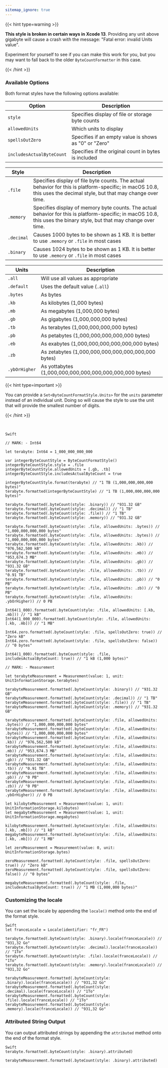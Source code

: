 ```yaml
---
sitemap_ignore: true
---
```


{{< hint type=warning >}}

**This style is broken in certain ways in Xcode 13**. Providing any unit above gigabyte will cause a crash with the message: "Fatal error: invalid Units value".

Experiment for yourself to see if you can make this work for you, but you may want to fall back to the older `ByteCountFormatter` in this case.

{{< /hint >}}

### Available Options

Both format styles have the following options available:

| Option                    | Description                                           |
| ------------------------- | ----------------------------------------------------- |
| `style`                   | Specifies display of file or storage byte counts      |
| `allowedUnits`            | Which units to display                                |
| `spellsOutZero`           | Specifies if an empty value is shows as "0" or "Zero" |
| `includesActualByteCount` | Specifies if the original count in bytes is included  |

| Style      | Description                                                                                                                                                           |
| ---------- | --------------------------------------------------------------------------------------------------------------------------------------------------------------------- |
| `.file`    | Specifies display of file byte counts. The actual behavior for this is platform-specific; in macOS 10.8, this uses the decimal style, but that may change over time.  |
| `.memory`  | Specifies display of memory byte counts. The actual behavior for this is platform-specific; in macOS 10.8, this uses the binary style, but that may change over time. |
| `.decimal` | Causes 1000 bytes to be shown as 1 KB. It is better to use `.memory` or `.file` in most cases                                                                         |
| `.binary`  | Causes 1024 bytes to be shown as 1 KB. It is better to use `.memory` or `.file` in most cases                                                                         |

| Units         | Description                                             |
| ------------- | ------------------------------------------------------- |
| `.all`        | Will use all values as appropriate                      |
| `.default`    | Uses the default value (`.all`)                         |
| `.bytes`      | As bytes                                                |
| `.kb`         | As kilobytes (1,000 bytes)                              |
| `.mb`         | As megabytes (1,000,000 bytes)                          |
| `.gb`         | As gigabytes (1,000,000,000 bytes)                      |
| `.tb`         | As terabytes (1,000,000,000,000 bytes)                  |
| `.pb`         | As petabytes (1,000,000,000,000,000 bytes)              |
| `.eb`         | As exabytes (1,000,000,000,000,000,000 bytes)           |
| `.zb`         | As zetabytes (1,000,000,000,000,000,000,000 bytes)      |
| `.ybOrHigher` | As yottabytes (1,000,000,000,000,000,000,000,000 bytes) |

{{< hint type=important >}}

You can provide a `Set<ByteCountFormatStyle.Units>` for the `units` parameter instead of an individual unit. Doing so will cause the style to use the unit that will provide the smallest number of digits.

{{< /hint >}}

<p>&nbsp;</p>

<pre class="splash"><code><span class="type token">Swift</span>

<span class="comment token">// MARK: - Int64</span>

<span class="keyword token">let</span> terabyte: <span class="type token">Int64</span> = <span class="number token">1_000_000_000_000</span>

<span class="keyword token">var</span> integerByteCountStyle = <span class="type token">ByteCountFormatStyle</span>()
integerByteCountStyle.<span class="property token">style</span> = .<span class="dotAccess token">file</span>
integerByteCountStyle.<span class="property token">allowedUnits</span> = [.<span class="dotAccess token">gb</span>, .<span class="dotAccess token">tb</span>]
integerByteCountStyle.<span class="property token">includesActualByteCount</span> = <span class="keyword token">true</span>

integerByteCountStyle.<span class="call token">format</span>(terabyte) <span class="comment token">// "1 TB (1,000,000,000,000 bytes)"</span>
terabyte.<span class="call token">formatted</span>(integerByteCountStyle) <span class="comment token">// "1 TB (1,000,000,000,000 bytes)"</span>

terabyte.<span class="call token">formatted</span>(.<span class="call token">byteCount</span>(style: .<span class="dotAccess token">binary</span>)) <span class="comment token">// "931.32 GB"</span>
terabyte.<span class="call token">formatted</span>(.<span class="call token">byteCount</span>(style: .<span class="dotAccess token">decimal</span>)) <span class="comment token">// "1 TB"</span>
terabyte.<span class="call token">formatted</span>(.<span class="call token">byteCount</span>(style: .<span class="dotAccess token">file</span>)) <span class="comment token">// "1 TB"</span>
terabyte.<span class="call token">formatted</span>(.<span class="call token">byteCount</span>(style: .<span class="dotAccess token">memory</span>)) <span class="comment token">// "931.32 GB"</span>

terabyte.<span class="call token">formatted</span>(.<span class="call token">byteCount</span>(style: .<span class="dotAccess token">file</span>, allowedUnits: .<span class="dotAccess token">bytes</span>)) <span class="comment token">// "1,000,000,000,000 bytes"</span>
terabyte.<span class="call token">formatted</span>(.<span class="call token">byteCount</span>(style: .<span class="dotAccess token">file</span>, allowedUnits: .<span class="dotAccess token">bytes</span>)) <span class="comment token">// "1,000,000,000,000 bytes"</span>
terabyte.<span class="call token">formatted</span>(.<span class="call token">byteCount</span>(style: .<span class="dotAccess token">file</span>, allowedUnits: .<span class="dotAccess token">kb</span>)) <span class="comment token">// "976,562,500 kB"</span>
terabyte.<span class="call token">formatted</span>(.<span class="call token">byteCount</span>(style: .<span class="dotAccess token">file</span>, allowedUnits: .<span class="dotAccess token">mb</span>)) <span class="comment token">// "953,674.3 MB"</span>
terabyte.<span class="call token">formatted</span>(.<span class="call token">byteCount</span>(style: .<span class="dotAccess token">file</span>, allowedUnits: .<span class="dotAccess token">gb</span>)) <span class="comment token">// "931.32 GB"</span>
terabyte.<span class="call token">formatted</span>(.<span class="call token">byteCount</span>(style: .<span class="dotAccess token">file</span>, allowedUnits: .<span class="dotAccess token">tb</span>)) <span class="comment token">// "0.91 TB"</span>
terabyte.<span class="call token">formatted</span>(.<span class="call token">byteCount</span>(style: .<span class="dotAccess token">file</span>, allowedUnits: .<span class="dotAccess token">pb</span>)) <span class="comment token">// "0 PB"</span>
terabyte.<span class="call token">formatted</span>(.<span class="call token">byteCount</span>(style: .<span class="dotAccess token">file</span>, allowedUnits: .<span class="dotAccess token">zb</span>)) <span class="comment token">// "0 PB"</span>
terabyte.<span class="call token">formatted</span>(.<span class="call token">byteCount</span>(style: .<span class="dotAccess token">file</span>, allowedUnits: .<span class="dotAccess token">ybOrHigher</span>)) <span class="comment token">// 0 PB</span>

<span class="type token">Int64</span>(<span class="number token">1_000</span>).<span class="call token">formatted</span>(.<span class="call token">byteCount</span>(style: .<span class="dotAccess token">file</span>, allowedUnits: [.<span class="dotAccess token">kb</span>, .<span class="dotAccess token">mb</span>])) <span class="comment token">// "1 kB"</span>
<span class="type token">Int64</span>(<span class="number token">1_000_000</span>).<span class="call token">formatted</span>(.<span class="call token">byteCount</span>(style: .<span class="dotAccess token">file</span>, allowedUnits: [.<span class="dotAccess token">kb</span>, .<span class="dotAccess token">mb</span>])) <span class="comment token">// "1 MB"</span>

<span class="type token">Int64</span>.<span class="property token">zero</span>.<span class="call token">formatted</span>(.<span class="call token">byteCount</span>(style: .<span class="dotAccess token">file</span>, spellsOutZero: <span class="keyword token">true</span>)) <span class="comment token">// "Zero kB"</span>
<span class="type token">Int64</span>.<span class="property token">zero</span>.<span class="call token">formatted</span>(.<span class="call token">byteCount</span>(style: .<span class="dotAccess token">file</span>, spellsOutZero: <span class="keyword token">false</span>)) <span class="comment token">// "0 bytes"</span>

<span class="type token">Int64</span>(<span class="number token">1_000</span>).<span class="call token">formatted</span>(.<span class="call token">byteCount</span>(style: .<span class="dotAccess token">file</span>, includesActualByteCount: <span class="keyword token">true</span>)) <span class="comment token">// "1 kB (1,000 bytes)"

// MARK: - Measurement</span>

<span class="keyword token">let</span> terabyteMeasurement = <span class="type token">Measurement</span>(value: <span class="number token">1</span>, unit: <span class="type token">UnitInformationStorage</span>.<span class="property token">terabytes</span>)

terabyteMeasurement.<span class="call token">formatted</span>(.<span class="call token">byteCount</span>(style: .<span class="dotAccess token">binary</span>)) <span class="comment token">// "931.32 GB"</span>
terabyteMeasurement.<span class="call token">formatted</span>(.<span class="call token">byteCount</span>(style: .<span class="dotAccess token">decimal</span>)) <span class="comment token">// "1 TB"</span>
terabyteMeasurement.<span class="call token">formatted</span>(.<span class="call token">byteCount</span>(style: .<span class="dotAccess token">file</span>)) <span class="comment token">// "1 TB"</span>
terabyteMeasurement.<span class="call token">formatted</span>(.<span class="call token">byteCount</span>(style: .<span class="dotAccess token">memory</span>)) <span class="comment token">// "931.32 GB"</span>

terabyteMeasurement.<span class="call token">formatted</span>(.<span class="call token">byteCount</span>(style: .<span class="dotAccess token">file</span>, allowedUnits: .<span class="dotAccess token">bytes</span>)) <span class="comment token">// "1,000,000,000,000 bytes"</span>
terabyteMeasurement.<span class="call token">formatted</span>(.<span class="call token">byteCount</span>(style: .<span class="dotAccess token">file</span>, allowedUnits: .<span class="dotAccess token">bytes</span>)) <span class="comment token">// "1,000,000,000,000 bytes"</span>
terabyteMeasurement.<span class="call token">formatted</span>(.<span class="call token">byteCount</span>(style: .<span class="dotAccess token">file</span>, allowedUnits: .<span class="dotAccess token">kb</span>)) <span class="comment token">// "976,562,500 kB"</span>
terabyteMeasurement.<span class="call token">formatted</span>(.<span class="call token">byteCount</span>(style: .<span class="dotAccess token">file</span>, allowedUnits: .<span class="dotAccess token">mb</span>)) <span class="comment token">// "953,674.3 MB"</span>
terabyteMeasurement.<span class="call token">formatted</span>(.<span class="call token">byteCount</span>(style: .<span class="dotAccess token">file</span>, allowedUnits: .<span class="dotAccess token">gb</span>)) <span class="comment token">// "931.32 GB"</span>
terabyteMeasurement.<span class="call token">formatted</span>(.<span class="call token">byteCount</span>(style: .<span class="dotAccess token">file</span>, allowedUnits: .<span class="dotAccess token">tb</span>)) <span class="comment token">// "0.91 TB"</span>
terabyteMeasurement.<span class="call token">formatted</span>(.<span class="call token">byteCount</span>(style: .<span class="dotAccess token">file</span>, allowedUnits: .<span class="dotAccess token">pb</span>)) <span class="comment token">// "0 PB"</span>
terabyteMeasurement.<span class="call token">formatted</span>(.<span class="call token">byteCount</span>(style: .<span class="dotAccess token">file</span>, allowedUnits: .<span class="dotAccess token">zb</span>)) <span class="comment token">// "0 PB"</span>
terabyteMeasurement.<span class="call token">formatted</span>(.<span class="call token">byteCount</span>(style: .<span class="dotAccess token">file</span>, allowedUnits: .<span class="dotAccess token">ybOrHigher</span>)) <span class="comment token">// 0 PB</span>

<span class="keyword token">let</span> kilobyteMeasurement = <span class="type token">Measurement</span>(value: <span class="number token">1</span>, unit: <span class="type token">UnitInformationStorage</span>.<span class="property token">kilobytes</span>)
<span class="keyword token">let</span> megabyteMeasurement = <span class="type token">Measurement</span>(value: <span class="number token">1</span>, unit: <span class="type token">UnitInformationStorage</span>.<span class="property token">megabytes</span>)

kilobyteMeasurement.<span class="call token">formatted</span>(.<span class="call token">byteCount</span>(style: .<span class="dotAccess token">file</span>, allowedUnits: [.<span class="dotAccess token">kb</span>, .<span class="dotAccess token">mb</span>])) <span class="comment token">// "1 kB"</span>
megabyteMeasurement.<span class="call token">formatted</span>(.<span class="call token">byteCount</span>(style: .<span class="dotAccess token">file</span>, allowedUnits: [.<span class="dotAccess token">kb</span>, .<span class="dotAccess token">mb</span>])) <span class="comment token">// "1 MB"</span>

<span class="keyword token">let</span> zeroMeasurement = <span class="type token">Measurement</span>(value: <span class="number token">0</span>, unit: <span class="type token">UnitInformationStorage</span>.<span class="property token">bytes</span>)

zeroMeasurement.<span class="call token">formatted</span>(.<span class="call token">byteCount</span>(style: .<span class="dotAccess token">file</span>, spellsOutZero: <span class="keyword token">true</span>)) <span class="comment token">// "Zero kB"</span>
zeroMeasurement.<span class="call token">formatted</span>(.<span class="call token">byteCount</span>(style: .<span class="dotAccess token">file</span>, spellsOutZero: <span class="keyword token">false</span>)) <span class="comment token">// "0 bytes"</span>

megabyteMeasurement.<span class="call token">formatted</span>(.<span class="call token">byteCount</span>(style: .<span class="dotAccess token">file</span>, includesActualByteCount: <span class="keyword token">true</span>)) <span class="comment token">// "1 MB (1,000,000 bytes)"</span></code></pre>

### Customizing the locale

You can set the locale by appending the `locale()` method onto the end of the format style.

<pre class="splash"><code><span class="type token">Swift</span>
<span class="keyword token">let</span> franceLocale = <span class="type token">Locale</span>(identifier: <span class="string token">"fr_FR"</span>)

terabyte.<span class="call token">formatted</span>(.<span class="call token">byteCount</span>(style: .<span class="dotAccess token">binary</span>).<span class="call token">locale</span>(franceLocale)) <span class="comment token">// "931,32 Go"</span>
terabyte.<span class="call token">formatted</span>(.<span class="call token">byteCount</span>(style: .<span class="dotAccess token">decimal</span>).<span class="call token">locale</span>(franceLocale)) <span class="comment token">// "1To"</span>
terabyte.<span class="call token">formatted</span>(.<span class="call token">byteCount</span>(style: .<span class="dotAccess token">file</span>).<span class="call token">locale</span>(franceLocale)) <span class="comment token">// "1To"</span>
terabyte.<span class="call token">formatted</span>(.<span class="call token">byteCount</span>(style: .<span class="dotAccess token">memory</span>).<span class="call token">locale</span>(franceLocale)) <span class="comment token">// "931,32 Go"</span>

terabyteMeasurement.<span class="call token">formatted</span>(.<span class="call token">byteCount</span>(style: .<span class="dotAccess token">binary</span>).<span class="call token">locale</span>(franceLocale)) <span class="comment token">// "931,32 Go"</span>
terabyteMeasurement.<span class="call token">formatted</span>(.<span class="call token">byteCount</span>(style: .<span class="dotAccess token">decimal</span>).<span class="call token">locale</span>(franceLocale)) <span class="comment token">// "1To"</span>
terabyteMeasurement.<span class="call token">formatted</span>(.<span class="call token">byteCount</span>(style: .<span class="dotAccess token">file</span>).<span class="call token">locale</span>(franceLocale)) <span class="comment token">// "1To"</span>
terabyteMeasurement.<span class="call token">formatted</span>(.<span class="call token">byteCount</span>(style: .<span class="dotAccess token">memory</span>).<span class="call token">locale</span>(franceLocale)) <span class="comment token">// "931,32 Go"</span></code></pre>

<h3>Attributed String Output</h3>

You can output attributed strings by appending the `attributed` method onto the end of the format style.

<pre class="splash"><code><span class="type token">Swift</span>
terabyte.<span class="call token">formatted</span>(.<span class="call token">byteCount</span>(style: .<span class="dotAccess token">binary</span>).<span class="property token">attributed</span>)

terabyteMeasurement.<span class="call token">formatted</span>(.<span class="call token">byteCount</span>(style: .<span class="dotAccess token">binary</span>).<span class="property token">attributed</span>)</code></pre>
